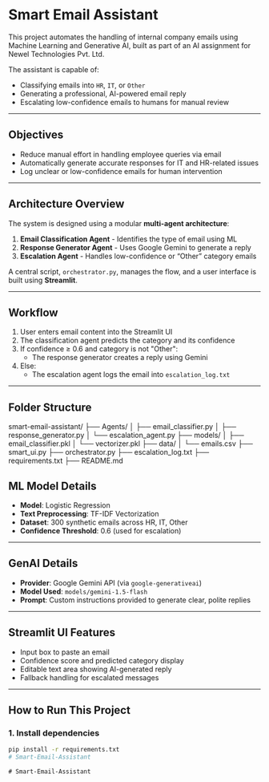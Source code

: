 # Smart Email Assistant

This project automates the handling of internal company emails using Machine Learning and Generative AI, built as part of an AI assignment for Newel Technologies Pvt. Ltd.

The assistant is capable of:
- Classifying emails into `HR`, `IT`, or `Other`
- Generating a professional, AI-powered email reply
- Escalating low-confidence emails to humans for manual review

---

## Objectives

- Reduce manual effort in handling employee queries via email
- Automatically generate accurate responses for IT and HR-related issues
- Log unclear or low-confidence emails for human intervention

---

## Architecture Overview

The system is designed using a modular **multi-agent architecture**:
1. **Email Classification Agent** - Identifies the type of email using ML
2. **Response Generator Agent** - Uses Google Gemini to generate a reply
3. **Escalation Agent** - Handles low-confidence or “Other” category emails

A central script, `orchestrator.py`, manages the flow, and a user interface is built using **Streamlit**.

---

## Workflow

1. User enters email content into the Streamlit UI
2. The classification agent predicts the category and its confidence
3. If confidence ≥ 0.6 and category is not "Other":
    - The response generator creates a reply using Gemini
4. Else:
    - The escalation agent logs the email into `escalation_log.txt`

---

## Folder Structure
smart-email-assistant/
├── Agents/
│ ├── email_classifier.py
│ ├── response_generator.py
│ └── escalation_agent.py
├── models/
│ ├── email_classifier.pkl
│ └── vectorizer.pkl
├── data/
│ └── emails.csv
├── smart_ui.py
├── orchestrator.py
├── escalation_log.txt
├── requirements.txt
├── README.md



## ML Model Details

- **Model**: Logistic Regression
- **Text Preprocessing**: TF-IDF Vectorization
- **Dataset**: 300 synthetic emails across HR, IT, Other
- **Confidence Threshold**: 0.6 (used for escalation)

---

## GenAI Details

- **Provider**: Google Gemini API (via `google-generativeai`)
- **Model Used**: `models/gemini-1.5-flash`
- **Prompt**: Custom instructions provided to generate clear, polite replies

---

## Streamlit UI Features

- Input box to paste an email
- Confidence score and predicted category display
- Editable text area showing AI-generated reply
- Fallback handling for escalated messages

---

## How to Run This Project

### 1. Install dependencies
```bash
pip install -r requirements.txt
#   S m a r t - E m a i l - A s s i s t a n t  
 #   S m a r t - E m a i l - A s s i s t a n t  
 